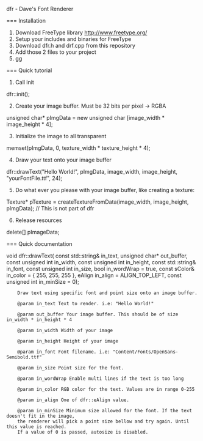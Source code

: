dfr - Dave's Font Renderer



=== Installation

1. Download FreeType library http://www.freetype.org/
2. Setup your includes and binaries for FreeType
3. Download dfr.h and drf.cpp from this repository
4. Add those 2 files to your project
5. gg



=== Quick tutorial

1. Call init

dfr::init();

2. Create your image buffer. Must be 32 bits per pixel -> RGBA

unsigned char* pImgData = new unsigned char [image_width * image_height * 4];

3. Initialize the image to all transparent

memset(pImgData, 0, texture_width * texture_height * 4);

4. Draw your text onto your image buffer

dfr::drawText("Hello World!", pImgData, image_width, image_height, "yourFontFile.ttf", 24);

5. Do what ever you please with your image buffer, like creating a texture:

Texture* pTexture = createTextureFromData(image_width, image_height, pImgData); // This is not part of dfr

6. Release resources

delete[] pImageData;



=== Quick documentation

void dfr::drawText(
		const std::string& in_text,
		unsigned char* out_buffer, const unsigned int in_width, const unsigned int in_height,
		const std::string& in_font, const unsigned int in_size,
		bool in_wordWrap = true,
		const sColor& in_color = { 255, 255, 255 },
		eAlign in_align = ALIGN_TOP_LEFT,
		const unsigned int in_minSize = 0);

		Draw text using specific font and point size onto an image buffer.

		@param in_text Text to render. i.e: "Hello World!"

		@param out_buffer Your image buffer. This should be of size in_width * in_height * 4

		@param in_width Width of your image

		@param in_height Height of your image

		@param in_font Font filename. i.e: "Content/Fonts/OpenSans-Semibold.ttf"

		@param in_size Point size for the font.

		@param in_wordWrap Enable multi lines if the text is too long

		@param in_color RGB color for the text. Values are in range 0-255

		@param in_align One of dfr::eAlign value.

		@param in_minSize Minimum size allowed for the font. If the text doesn't fit in the image,
		the renderer will pick a point size bellow and try again. Until this value is reached.
		If a value of 0 is passed, autosize is disabled.


